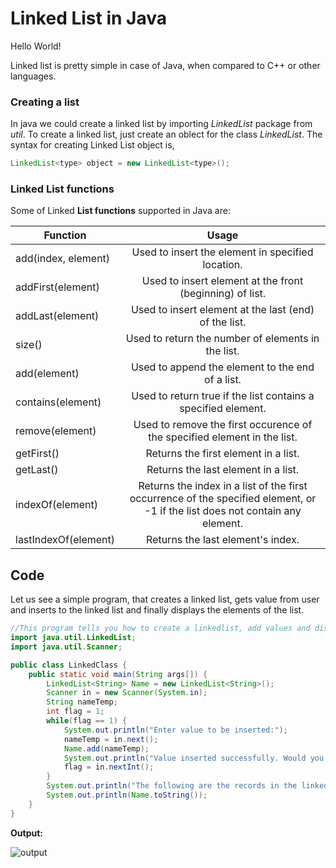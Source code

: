 # Linked List in Java

Hello World!

Linked list is pretty simple in case of Java, when compared to C++ or other languages.

### Creating a list
In java we could create a linked list by importing *LinkedList* package from *util*. To create a linked list, just create an oblect for the class *LinkedList*. The syntax for creating Linked List object is,

```Java
LinkedList<type> object = new LinkedList<type>();
```

### Linked List functions

Some of Linked **List functions** supported in Java are:

| Function	| Usage	|
| --------------| :----:|
| add(index, element)| Used to insert the element in specified location.|
| addFirst(element)| Used to insert element at the front (beginning) of list.|
| addLast(element)| Used to insert element at the last (end) of the list.|
| size()| Used to return the number of elements in the list.|
| add(element)| Used to append the element to the end of a list.|
| contains(element)| Used to return true if the list contains a specified element.|
| remove(element)| Used to remove the first occurence of the specified element in the list.|
| getFirst()| Returns the first element in a list.|
| getLast() | Returns the last element in a list.|
| indexOf(element)| Returns the index in a list of the first occurrence of the specified element, or -1 if the list does not contain any element.|
| lastIndexOf(element)| Returns the last element's index.|

## Code

Let us see a simple program, that creates a linked list, gets value from user and inserts to the linked list and finally displays the elements of the list.

```java
//This program tells you how to create a linkedlist, add values and display values in Java.
import java.util.LinkedList;
import java.util.Scanner;

public class LinkedClass {
	public static void main(String args[]) {
		LinkedList<String> Name = new LinkedList<String>();
		Scanner in = new Scanner(System.in);
		String nameTemp;
		int flag = 1;
		while(flag == 1) {
			System.out.println("Enter value to be inserted:");
			nameTemp = in.next();
			Name.add(nameTemp);
			System.out.println("Value inserted successfully. Would you like to add some more? 1|0");
			flag = in.nextInt();
		}
		System.out.println("The following are the records in the linked list:");
		System.out.println(Name.toString());
	}
}
```

**Output:**

![output](https://raw.githubusercontent.com/sriram23/Data-Structures-and-Algorithms./d13d2c47a2fc5236d2193cdead2a8f1b14d77e1c/Algorithm_Solutions/Image/Screenshot%20from%202018-10-06%2022-24-46.png)
